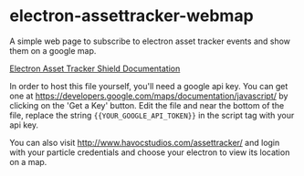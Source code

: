 # electron-assettracker-webmap
A simple web page to subscribe to electron asset tracker events and show them on a google map.

[Electron Asset Tracker Shield Documentation](https://docs.particle.io/datasheets/kits/#electron-asset-tracker)

In order to host this file yourself, you'll need a google api key. You can get one at https://developers.google.com/maps/documentation/javascript/ by clicking on the 'Get a Key' button. Edit the file and near the bottom of the file, replace the string `{{YOUR_GOOGLE_API_TOKEN}}` in the script tag with your api key.

You can also visit http://www.havocstudios.com/assettracker/ and login with your particle credentials and choose your electron to view its location on a map.
